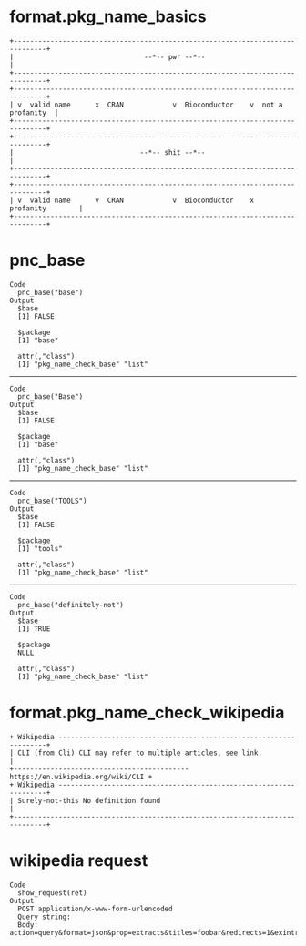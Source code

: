# format.pkg_name_basics

    +------------------------------------------------------------------------------+
    |                                --*-- pwr --*--                               |
    +------------------------------------------------------------------------------+
    +------------------------------------------------------------------------------+
    | v  valid name      x  CRAN            v  Bioconductor    v  not a profanity  |
    +------------------------------------------------------------------------------+
    +------------------------------------------------------------------------------+
    |                               --*-- shit --*--                               |
    +------------------------------------------------------------------------------+
    +------------------------------------------------------------------------------+
    | v  valid name      v  CRAN            v  Bioconductor    x  profanity        |
    +------------------------------------------------------------------------------+

# pnc_base

    Code
      pnc_base("base")
    Output
      $base
      [1] FALSE
      
      $package
      [1] "base"
      
      attr(,"class")
      [1] "pkg_name_check_base" "list"               

---

    Code
      pnc_base("Base")
    Output
      $base
      [1] FALSE
      
      $package
      [1] "base"
      
      attr(,"class")
      [1] "pkg_name_check_base" "list"               

---

    Code
      pnc_base("TOOLS")
    Output
      $base
      [1] FALSE
      
      $package
      [1] "tools"
      
      attr(,"class")
      [1] "pkg_name_check_base" "list"               

---

    Code
      pnc_base("definitely-not")
    Output
      $base
      [1] TRUE
      
      $package
      NULL
      
      attr(,"class")
      [1] "pkg_name_check_base" "list"               

# format.pkg_name_check_wikipedia

    + Wikipedia -------------------------------------------------------------------+
    | CLI (from Cli) CLI may refer to multiple articles, see link.                 |
    +------------------------------------------- https://en.wikipedia.org/wiki/CLI +
    + Wikipedia -------------------------------------------------------------------+
    | Surely-not-this No definition found                                          |
    +------------------------------------------------------------------------------+

# wikipedia request

    Code
      show_request(ret)
    Output
      POST application/x-www-form-urlencoded
      Query string: 
      Body: action=query&format=json&prop=extracts&titles=foobar&redirects=1&exintro=1&explaintext=1

